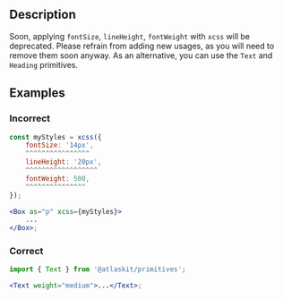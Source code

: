 ## Description

Soon, applying `fontSize`, `lineHeight`, `fontWeight` with `xcss` will be deprecated. Please refrain
from adding new usages, as you will need to remove them soon anyway. As an alternative, you can use
the `Text` and `Heading` primitives.

## Examples

### Incorrect

```jsx
const myStyles = xcss({
	fontSize: '14px',
	^^^^^^^^^^^^^^^^
	lineHeight: '20px',
	^^^^^^^^^^^^^^^^^^
	fontWeight: 500,
	^^^^^^^^^^^^^^^
});

<Box as="p" xcss={myStyles}>
	...
</Box>;
```

### Correct

```jsx
import { Text } from '@atlaskit/primitives';

<Text weight="medium">...</Text>;
```
